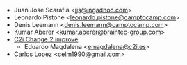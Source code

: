 - Juan Jose Scarafia \<<jjs@ingadhoc.com>\>
- Leonardo Pistone \<<leonardo.pistone@camptocamp.com>\>
- Denis Leemann \<<denis.leemann@camptocamp.com>\>
- Kumar Aberer \<<kumar.aberer@braintec-group.com>\>
- [C2i Change 2 improve](http://www.c2i.es):
  - Eduardo Magdalena \<<emagdalena@c2i.es>\>
- Carlos Lopez \<<celm1990@gmail.com>\>

